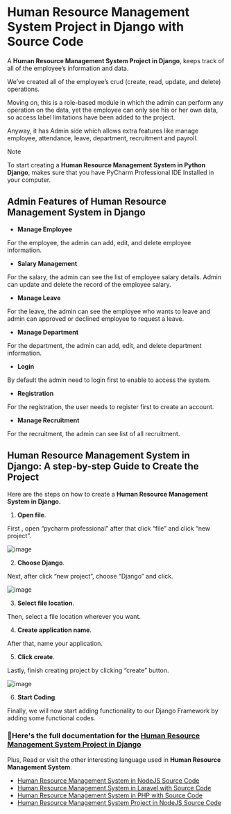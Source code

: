 # Human Resource Management System Project in Django with Source Code

A **Human Resource Management System Project in Django**, keeps track of all of the employee’s information and data.

We’ve created all of the employee’s crud (create, read, update, and delete) operations.

Moving on, this is a role-based module in which the admin can perform any operation on the data, yet the employee can only see his or her own data, so access label limitations have been added to the project.

Anyway, it has Admin side which allows extra features like manage employee, attendance, leave, department, recruitment and payroll.

>[!NOTE]
> To start creating a **Human Resource Management System in Python Django**, makes sure that you have PyCharm Professional IDE Installed in your computer.

## Admin Features of Human Resource Management System in Django

* **Manage Employee**

For the employee, the admin can add, edit, and delete employee information.

* **Salary Management**

For the salary, the admin can see the list of employee salary details. Admin can update and delete the record of the employee salary.

* **Manage Leave**

For the leave, the admin can see the employee who wants to leave and admin can approved or declined employee to request a leave.

* **Manage Department**

For the department, the admin can add, edit, and delete department information.

* **Login**

By default the admin need to login first to enable to access the system.

* **Registration**

For the registration, the user needs to register first to create an account.

* **Manage Recruitment**

For the recruitment, the admin can see list of all recruitment.

## Human Resource Management System in Django: A step-by-step Guide to Create the Project

Here are the steps on how to create a **Human Resource Management System in Django.**

1. **Open file**.

First , open “pycharm professional” after that click “file” and click “new project”.

![image](https://github.com/user-attachments/assets/54241c20-ea9b-4362-8bc6-029cd9a2cb25)

2. **Choose Django**.

Next, after click “new project”, choose “Django” and click.

![image](https://github.com/user-attachments/assets/0f4f4c83-abe7-4252-a7ff-5d2bb47ff605)

3. **Select file location**.

Then, select a file location wherever you want.

4. **Create application name**.

After that, name your application.

5. **Click create**.

Lastly, finish creating project by clicking “create” button.

![image](https://github.com/user-attachments/assets/34096308-9118-4735-bcc8-c13cac8cea8c)

6. **Start Coding**.

Finally, we will now start adding functionality to our Django Framework by adding some functional codes.

### 📌Here's the full documentation for the [Human Resource Management System Project in Django](https://itsourcecode.com/free-projects/python-projects/human-resource-management-system-in-django-with-source-code/)

Plus, Read or visit the other interesting language used in **Human Resource Management System**.

* [Human Resource Management System in NodeJS Source Code](https://itsourcecode.com/nodejs-projects/human-resource-management-system-project-in-nodejs-source-code/)
* [Human Resource Management System in Laravel with Source Code](https://itsourcecode.com/free-projects/php-project/laravel-human-resource-management-system-free-full-download/)
* [Human Resource Management System in PHP with Source Code](https://itsourcecode.com/free-projects/php-project/human-resource-management-system-in-php-with-source-code/)
* [Human Resource Management System Project in NodeJS Source Code](https://itsourcecode.com/nodejs-projects/human-resource-management-system-project-in-nodejs-source-code/)
